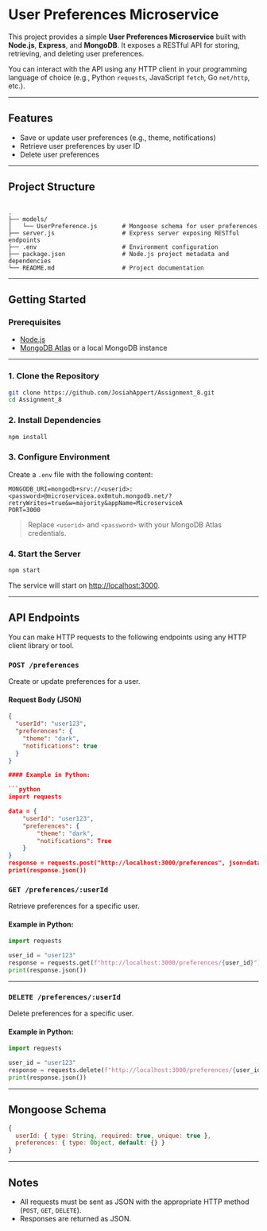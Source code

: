 # User Preferences Microservice

This project provides a simple **User Preferences Microservice** built with **Node.js**, **Express**, and **MongoDB**. It exposes a RESTful API for storing, retrieving, and deleting user preferences.

You can interact with the API using any HTTP client in your programming language of choice (e.g., Python `requests`, JavaScript `fetch`, Go `net/http`, etc.).

---

## Features

- Save or update user preferences (e.g., theme, notifications)
- Retrieve user preferences by user ID
- Delete user preferences

---

## Project Structure

```

.
├── models/
│   └── UserPreference.js       # Mongoose schema for user preferences
├── server.js                   # Express server exposing RESTful endpoints
├── .env                        # Environment configuration
├── package.json                # Node.js project metadata and dependencies
└── README.md                   # Project documentation

````

---

## Getting Started

### Prerequisites

- [Node.js](https://nodejs.org/)
- [MongoDB Atlas](https://www.mongodb.com/cloud/atlas) or a local MongoDB instance

---

### 1. Clone the Repository

```bash
git clone https://github.com/JosiahAppert/Assignment_8.git
cd Assignment_8
````

### 2. Install Dependencies

```bash
npm install
```

### 3. Configure Environment

Create a `.env` file with the following content:

```env
MONGODB_URI=mongodb+srv://<userid>:<password>@microservicea.ox8mtuh.mongodb.net/?retryWrites=true&w=majority&appName=MicroserviceA
PORT=3000
```

> Replace `<userid>` and `<password>` with your MongoDB Atlas credentials.

### 4. Start the Server

```bash
npm start
```

The service will start on [http://localhost:3000](http://localhost:3000).

---

## API Endpoints

You can make HTTP requests to the following endpoints using any HTTP client library or tool.

### `POST /preferences`

Create or update preferences for a user.

#### Request Body (JSON)

```json
{
  "userId": "user123",
  "preferences": {
    "theme": "dark",
    "notifications": true
  }
}

#### Example in Python:

```python
import requests

data = {
    "userId": "user123",
    "preferences": {
        "theme": "dark",
        "notifications": True
    }
}
response = requests.post("http://localhost:3000/preferences", json=data)
print(response.json())
```

### `GET /preferences/:userId`

Retrieve preferences for a specific user.

#### Example in Python:

```python
import requests

user_id = "user123"
response = requests.get(f"http://localhost:3000/preferences/{user_id}")
print(response.json())
```

---

### `DELETE /preferences/:userId`

Delete preferences for a specific user.

#### Example in Python:

```python
import requests

user_id = "user123"
response = requests.delete(f"http://localhost:3000/preferences/{user_id}")
print(response.json())
```

---

## Mongoose Schema

```js
{
  userId: { type: String, required: true, unique: true },
  preferences: { type: Object, default: {} }
}
```

---

## Notes

* All requests must be sent as JSON with the appropriate HTTP method (`POST`, `GET`, `DELETE`).
* Responses are returned as JSON.

